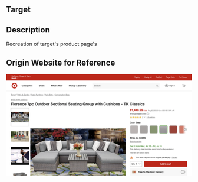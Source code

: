 ## Target

## Description

Recreation of target's product page's

## Origin Website for Reference

 <img src='target-reference-photo-1.png' alt='reference'>
